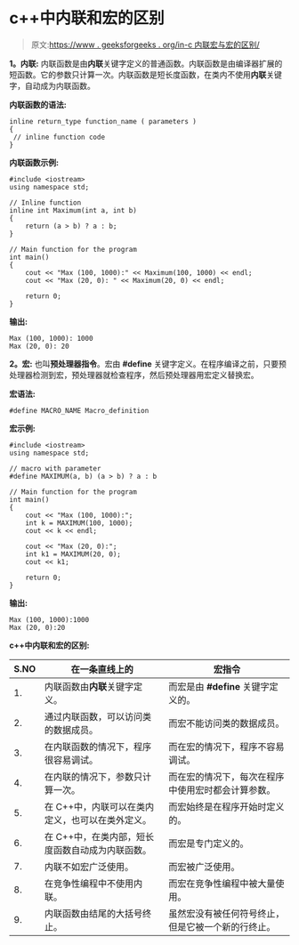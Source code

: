 # c++中内联和宏的区别

> 原文:[https://www . geeksforgeeks . org/in-c 内联宏与宏的区别/](https://www.geeksforgeeks.org/difference-between-inline-and-macro-in-c/)

**1。内联:**
内联函数是由**内联**关键字定义的普通函数。内联函数是由编译器扩展的短函数。它的参数只计算一次。内联函数是短长度函数，在类内不使用**内联**关键字，自动成为内联函数。

**内联函数的语法:**

```
inline return_type function_name ( parameters )
{ 
 // inline function code
}

```

**内联函数示例:**

```
#include <iostream>
using namespace std;

// Inline function
inline int Maximum(int a, int b)
{
    return (a > b) ? a : b;
}

// Main function for the program
int main()
{
    cout << "Max (100, 1000):" << Maximum(100, 1000) << endl;
    cout << "Max (20, 0): " << Maximum(20, 0) << endl;

    return 0;
}
```

**输出:**

```
Max (100, 1000): 1000
Max (20, 0): 20 
```

**2。宏:**
也叫**预处理器指令**。宏由 **#define** 关键字定义。在程序编译之前，只要预处理器检测到宏，预处理器就检查程序，然后预处理器用宏定义替换宏。

**宏语法:**

```
#define MACRO_NAME Macro_definition 
```

**宏示例:**

```
#include <iostream>
using namespace std;

// macro with parameter
#define MAXIMUM(a, b) (a > b) ? a : b

// Main function for the program
int main()
{
    cout << "Max (100, 1000):";
    int k = MAXIMUM(100, 1000);
    cout << k << endl;

    cout << "Max (20, 0):";
    int k1 = MAXIMUM(20, 0);
    cout << k1;

    return 0;
}
```

**输出:**

```
Max (100, 1000):1000
Max (20, 0):20 
```

**c++中内联和宏的区别:**

| S.NO | 在一条直线上的 | 宏指令 |
| --- | --- | --- |
| 1. | 内联函数由**内联**关键字定义。 | 而宏是由 **#define** 关键字定义的。 |
| 2. | 通过内联函数，可以访问类的数据成员。 | 而宏不能访问类的数据成员。 |
| 3. | 在内联函数的情况下，程序很容易调试。 | 而在宏的情况下，程序不容易调试。 |
| 4. | 在内联的情况下，参数只计算一次。 | 而在宏的情况下，每次在程序中使用宏时都会计算参数。 |
| 5. | 在 C++中，内联可以在类内定义，也可以在类外定义。 | 而宏始终是在程序开始时定义的。 |
| 6. | 在 C++中，在类内部，短长度函数自动成为内联函数。 | 而宏是专门定义的。 |
| 7. | 内联不如宏广泛使用。 | 而宏被广泛使用。 |
| 8. | 在竞争性编程中不使用内联。 | 而宏在竞争性编程中被大量使用。 |
| 9. | 内联函数由结尾的大括号终止。 | 虽然宏没有被任何符号终止，但是它被一个新的行终止。 |